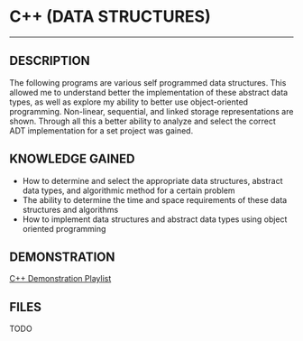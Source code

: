 
# C++ (DATA STRUCTURES)
---------------------

DESCRIPTION
---------------------
The following programs are various self programmed data structures.  This allowed me to understand better the implementation of these abstract data types, as well as explore my ability to better use object-oriented programming.  Non-linear, sequential, and linked storage representations are shown.  Through all this a better ability to analyze and select the correct ADT implementation for a set project was gained.  
         
KNOWLEDGE GAINED
---------------------
* How to determine and select the appropriate data structures, abstract data types, and algorithmic method for a certain problem
* The ability to determine the time and space requirements of these data structures and algorithms
* How to implement data structures and abstract data types using object oriented programming

DEMONSTRATION
---------------------
[C++ Demonstration Playlist](https://www.youtube.com/watch?v=sWNuNIQbCug&list=PLuSGM-MPAOebzVqEm0vWXHIv_f7HO4_wi)

FILES
---------------------
TODO
